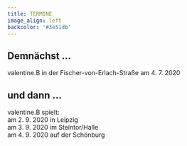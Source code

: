 ```yaml
---
title: TERMINE
image_align: left
backcolor: '#3e51db'
---
```


## **Demnächst …**

valentine.B in der Fischer-von-Erlach-Straße am 4. 7. 2020 <br>

## **und dann …**

valentine.B spielt: <br>
am 2. 9. 2020 in Leipzig <br>
am 3. 9. 2020 im Steintor/Halle <br>
am 4. 9. 2020 auf der Schönburg <br>
